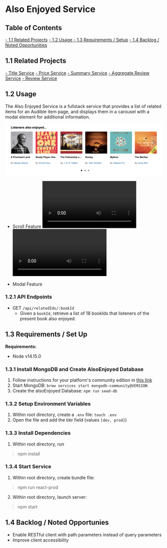 # Also Enjoyed Service
## Table of Contents
[- 1.1 Related Projects](#1.1-related-projects)
[- 1.2 Usage ](#1.2-usage)
[- 1.3 Requirements / Setup](#1.3-requirements-/-setup)
[- 1.4 Backlog / Noted Opportunities](1.4-backlog-/-noted-opportunities)

## 1.1 Related Projects
[- Title Service](https://github.com/huang-pei-mei/title-service)
[- Price Service](https://github.com/huang-pei-mei/price-service)
[- Summary Service](https://github.com/huang-pei-mei/FEC-Publishers-Summary)
[- Aggregate Review Service](https://github.com/huang-pei-mei/FEC-Agg.Review)
[- Review Service](https://github.com/huang-pei-mei/reviews-service)

## 1.2 Usage
The Also Enjoyed Service is a fullstack service that provides a list of related items for an Audible item page, and displays them in a carousel with a modal element for additional information.

![Also Enjoyed Service Demo](./readmeAssets/listenersAlsoEnjoyedCover.png)

- Scroll Feature
![Also Enjoyed Service Scroll](./readmeAssets/alsoEnjoyedService_desktopScroll.mov)
![Also Enjoyed Service Phone Scroll](./readmeAssets/alsoEnjoyedService_mobileScroll.mov)

- Modal Feature

### 1.2.1 API Endpoints
- GET `/api/relatedIds/:bookId`
  - Given a `bookId`, retrieve a list of 18 bookIds that listeners of the present book also enjoyed.

## 1.3 Requirements / Set Up
**Requirements:**
- Node v14.15.0

### 1.3.1 Install MongoDB and Create AlsoEnjoyed Database
1. Follow instructions for your platform's community edition in [this link](https://docs.mongodb.com/manual/installation/)
2. Start MongoDB: `brew services start mongodb-community@VERSION`
3. Create the alsoEnjoyed Database: `npm run seed-db`

### 1.3.2 Setup Environment Variables
1. Within root directory, create a `.env` file: `touch .env`
2. Open the file and add the `ENV` field (values `[dev, prod]`)

### 1.3.3 Install Dependencies
1. Within root directory, run
> npm install

### 1.3.4 Start Service
1. Within root directory, create bundle file:
> npm run react-prod
2. Within root directory, launch server:
> npm start

## 1.4 Backlog / Noted Opportunies
- Enable RESTful client with path parameters instead of query parameters
- Improve client accessibility